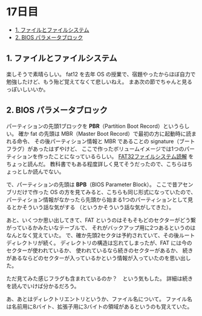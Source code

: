 # 17日目

<!-- mtoc-start -->

- [1. ファイルとファイルシステム](#1-ファイルとファイルシステム)
- [2. BIOS パラメータブロック](#2-bios-パラメータブロック)

<!-- mtoc-end -->

## 1. ファイルとファイルシステム

楽しそうで素晴らしい。
fat12 を去年 OS の授業で、宿題やったからほぼ自力で勉強したけど、もう殆ど覚えてなくて悲しいねえ。
まあ次の節でちゃんと見るっぽいしいいか。

## 2. BIOS パラメータブロック

パーティションの先頭1ブロックを **PBR**（Partition Boot Record）というらしい。
確か fat の先頭は MBR（Master Boot Record）で最初の方に起動時に読まれる命令、
その後パーティション情報と MBR であることの signature（ブートフラグ）があったはずやけど、
ここで作ったボリュームイメージでは1つのパーティションを作ったことになっているらしい。
[FAT32ファイルシステム読解](https://zenn.dev/hidenori3/articles/3ce349c02e79fa) をちょっと読んだ。
教科書でもある程度詳しく見てそうだったので、こちらはちょっとしか読んでない。

で、パーティションの先頭は **BPB**（BIOS Parameter Block）。
ここで昔アセンブリだけで作った OS の方を見てみると、こちらも同じ形式になっていたので、
パーティション情報がなかったら先頭から始まる1つのパーティションとして見るとかそういう話な気がする
（というかそういう話な気がしてきた）。

あと、いくつか思い出してきて、FAT というのはそもそもどのセクターがどう繋がっているかみたいなテーブルで、
それがバックアップ用に2つあるというのはなんとなく覚えていた。
で、確か先頭2セクタは予約されていて、その後ルートディレクトリが続く。
ディレクトリの構造は忘れてしまったが、FAT には今のセクターが使われているか、
使われているなら続きのセクターがあるか、
続きがあるならどのセクターが入っているかという情報が入っていたのを思い出した。

ただ見てみた感じフラグも含まれているのか？　という気もした。
詳細は続きを読んでいけば分かるだろう。

あ、あとはディレクトリエントリというか、ファイル名について。
ファイル名は名前用に8バイト、拡張子用に3バイトの領域があるというのも覚えていた。
